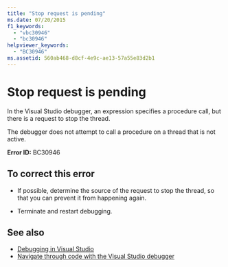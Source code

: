 ```yaml
---
title: "Stop request is pending"
ms.date: 07/20/2015
f1_keywords: 
  - "vbc30946"
  - "bc30946"
helpviewer_keywords: 
  - "BC30946"
ms.assetid: 560ab468-d8cf-4e9c-ae13-57a55e83d2b1
---
```

# Stop request is pending
In the Visual Studio debugger, an expression specifies a procedure call, but there is a request to stop the thread.  
  
 The debugger does not attempt to call a procedure on a thread that is not active.  
  
 **Error ID:** BC30946  
  
## To correct this error  
  
- If possible, determine the source of the request to stop the thread, so that you can prevent it from happening again.  
  
- Terminate and restart debugging.  
  
## See also

- [Debugging in Visual Studio](/visualstudio/debugger/debugger-feature-tour)
- [Navigate through code with the Visual Studio debugger](/visualstudio/debugger/navigating-through-code-with-the-debugger)
